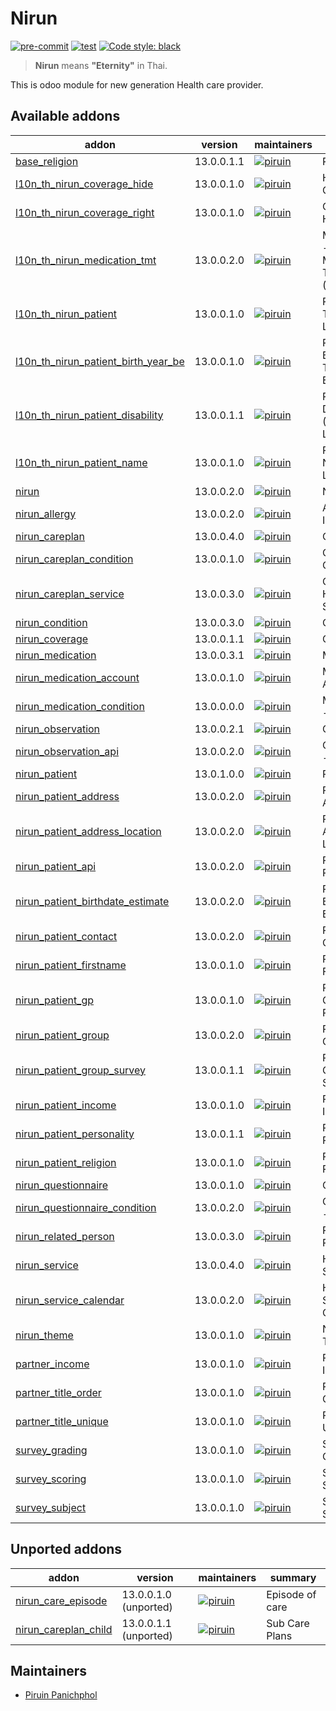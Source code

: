 # Nirun
[![pre-commit](https://img.shields.io/badge/pre--commit-enabled-brightgreen?logo=pre-commit&logoColor=white)](https://github.com/pre-commit/pre-commit)
[![test](https://github.com/nirun-life/nirun/actions/workflows/test.yml/badge.svg?branch=13.0)](https://github.com/nirun-life/nirun/actions/workflows/test.yml)
[![Code style: black](https://img.shields.io/badge/code%20style-black-000000.svg)](https://github.com/psf/black)

> **Nirun** means **"Eternity"** in Thai.

This is odoo module for new generation Health care provider.

[//]: # (addons)

Available addons
----------------
addon | version | maintainers | summary
--- | --- | --- | ---
[base_religion](base_religion/) | 13.0.0.1.1 | [![piruin](https://github.com/piruin.png?size=30px)](https://github.com/piruin) | Religions
[l10n_th_nirun_coverage_hide](l10n_th_nirun_coverage_hide/) | 13.0.0.1.0 | [![piruin](https://github.com/piruin.png?size=30px)](https://github.com/piruin) | Hiding Coverage
[l10n_th_nirun_coverage_right](l10n_th_nirun_coverage_right/) | 13.0.0.1.0 | [![piruin](https://github.com/piruin.png?size=30px)](https://github.com/piruin) | Coverage - Health Right
[l10n_th_nirun_medication_tmt](l10n_th_nirun_medication_tmt/) | 13.0.0.2.0 | [![piruin](https://github.com/piruin.png?size=30px)](https://github.com/piruin) | Medications - Thai Medicines Terminology (TMT)
[l10n_th_nirun_patient](l10n_th_nirun_patient/) | 13.0.0.1.0 | [![piruin](https://github.com/piruin.png?size=30px)](https://github.com/piruin) | Patients - Thai Localization
[l10n_th_nirun_patient_birth_year_be](l10n_th_nirun_patient_birth_year_be/) | 13.0.0.1.0 | [![piruin](https://github.com/piruin.png?size=30px)](https://github.com/piruin) | Patients - Birth year in Thai Buddhist Era (BE)
[l10n_th_nirun_patient_disability](l10n_th_nirun_patient_disability/) | 13.0.0.1.1 | [![piruin](https://github.com/piruin.png?size=30px)](https://github.com/piruin) | Patients - Disability (Thai Localization)
[l10n_th_nirun_patient_name](l10n_th_nirun_patient_name/) | 13.0.0.1.0 | [![piruin](https://github.com/piruin.png?size=30px)](https://github.com/piruin) | Patients - Name (Thai Localization)
[nirun](nirun/) | 13.0.0.2.0 | [![piruin](https://github.com/piruin.png?size=30px)](https://github.com/piruin) | Nirun
[nirun_allergy](nirun_allergy/) | 13.0.0.2.0 | [![piruin](https://github.com/piruin.png?size=30px)](https://github.com/piruin) | Allergy & Intolerance
[nirun_careplan](nirun_careplan/) | 13.0.0.4.0 | [![piruin](https://github.com/piruin.png?size=30px)](https://github.com/piruin) | Care Plans
[nirun_careplan_condition](nirun_careplan_condition/) | 13.0.0.1.0 | [![piruin](https://github.com/piruin.png?size=30px)](https://github.com/piruin) | Care Plans - Conditions
[nirun_careplan_service](nirun_careplan_service/) | 13.0.0.3.0 | [![piruin](https://github.com/piruin.png?size=30px)](https://github.com/piruin) | Care Plans - Healthcare Services
[nirun_condition](nirun_condition/) | 13.0.0.3.0 | [![piruin](https://github.com/piruin.png?size=30px)](https://github.com/piruin) | Condition
[nirun_coverage](nirun_coverage/) | 13.0.0.1.1 | [![piruin](https://github.com/piruin.png?size=30px)](https://github.com/piruin) | Coverage
[nirun_medication](nirun_medication/) | 13.0.0.3.1 | [![piruin](https://github.com/piruin.png?size=30px)](https://github.com/piruin) | Medications
[nirun_medication_account](nirun_medication_account/) | 13.0.0.1.0 | [![piruin](https://github.com/piruin.png?size=30px)](https://github.com/piruin) | Medications Accounting
[nirun_medication_condition](nirun_medication_condition/) | 13.0.0.0.0 | [![piruin](https://github.com/piruin.png?size=30px)](https://github.com/piruin) | Medications - Conditions
[nirun_observation](nirun_observation/) | 13.0.0.2.1 | [![piruin](https://github.com/piruin.png?size=30px)](https://github.com/piruin) | Observation
[nirun_observation_api](nirun_observation_api/) | 13.0.0.2.0 | [![piruin](https://github.com/piruin.png?size=30px)](https://github.com/piruin) | Observation - RESTful API
[nirun_patient](nirun_patient/) | 13.0.1.0.0 | [![piruin](https://github.com/piruin.png?size=30px)](https://github.com/piruin) | Patients
[nirun_patient_address](nirun_patient_address/) | 13.0.0.2.0 | [![piruin](https://github.com/piruin.png?size=30px)](https://github.com/piruin) | Patients - Address
[nirun_patient_address_location](nirun_patient_address_location/) | 13.0.0.2.0 | [![piruin](https://github.com/piruin.png?size=30px)](https://github.com/piruin) | Patients - Address Location
[nirun_patient_api](nirun_patient_api/) | 13.0.0.2.0 | [![piruin](https://github.com/piruin.png?size=30px)](https://github.com/piruin) | Patient - RESTful API
[nirun_patient_birthdate_estimate](nirun_patient_birthdate_estimate/) | 13.0.0.2.0 | [![piruin](https://github.com/piruin.png?size=30px)](https://github.com/piruin) | Patients - Birthdate Estimate
[nirun_patient_contact](nirun_patient_contact/) | 13.0.0.2.0 | [![piruin](https://github.com/piruin.png?size=30px)](https://github.com/piruin) | Patients - Contacts
[nirun_patient_firstname](nirun_patient_firstname/) | 13.0.0.1.0 | [![piruin](https://github.com/piruin.png?size=30px)](https://github.com/piruin) | Patients - Firstname
[nirun_patient_gp](nirun_patient_gp/) | 13.0.0.1.0 | [![piruin](https://github.com/piruin.png?size=30px)](https://github.com/piruin) | Patients - General Practitioner
[nirun_patient_group](nirun_patient_group/) | 13.0.0.2.0 | [![piruin](https://github.com/piruin.png?size=30px)](https://github.com/piruin) | Patient Groups
[nirun_patient_group_survey](nirun_patient_group_survey/) | 13.0.0.1.1 | [![piruin](https://github.com/piruin.png?size=30px)](https://github.com/piruin) | Patient Groups - Survey
[nirun_patient_income](nirun_patient_income/) | 13.0.0.1.0 | [![piruin](https://github.com/piruin.png?size=30px)](https://github.com/piruin) | Patients - Income
[nirun_patient_personality](nirun_patient_personality/) | 13.0.0.1.1 | [![piruin](https://github.com/piruin.png?size=30px)](https://github.com/piruin) | Patients - Personality
[nirun_patient_religion](nirun_patient_religion/) | 13.0.0.1.0 | [![piruin](https://github.com/piruin.png?size=30px)](https://github.com/piruin) | Patients - Religion
[nirun_questionnaire](nirun_questionnaire/) | 13.0.0.1.0 | [![piruin](https://github.com/piruin.png?size=30px)](https://github.com/piruin) | Questionnaire
[nirun_questionnaire_condition](nirun_questionnaire_condition/) | 13.0.0.2.0 | [![piruin](https://github.com/piruin.png?size=30px)](https://github.com/piruin) | Questionnaire - Condition
[nirun_related_person](nirun_related_person/) | 13.0.0.3.0 | [![piruin](https://github.com/piruin.png?size=30px)](https://github.com/piruin) | Related Person
[nirun_service](nirun_service/) | 13.0.0.4.0 | [![piruin](https://github.com/piruin.png?size=30px)](https://github.com/piruin) | Healthcare Services
[nirun_service_calendar](nirun_service_calendar/) | 13.0.0.2.0 | [![piruin](https://github.com/piruin.png?size=30px)](https://github.com/piruin) | Healthcare Services - Calendar
[nirun_theme](nirun_theme/) | 13.0.0.1.0 | [![piruin](https://github.com/piruin.png?size=30px)](https://github.com/piruin) | Nirun - Theme
[partner_income](partner_income/) | 13.0.0.1.0 | [![piruin](https://github.com/piruin.png?size=30px)](https://github.com/piruin) | Partner - Income
[partner_title_order](partner_title_order/) | 13.0.0.1.0 | [![piruin](https://github.com/piruin.png?size=30px)](https://github.com/piruin) | Partner Title Order
[partner_title_unique](partner_title_unique/) | 13.0.0.1.0 | [![piruin](https://github.com/piruin.png?size=30px)](https://github.com/piruin) | Partner Title Unique
[survey_grading](survey_grading/) | 13.0.0.1.0 | [![piruin](https://github.com/piruin.png?size=30px)](https://github.com/piruin) | Survey - Grading
[survey_scoring](survey_scoring/) | 13.0.0.1.0 | [![piruin](https://github.com/piruin.png?size=30px)](https://github.com/piruin) | Survey - Scoring
[survey_subject](survey_subject/) | 13.0.0.1.0 | [![piruin](https://github.com/piruin.png?size=30px)](https://github.com/piruin) | Survey - Subject


Unported addons
---------------
addon | version | maintainers | summary
--- | --- | --- | ---
[nirun_care_episode](nirun_care_episode/) | 13.0.0.1.0 (unported) | [![piruin](https://github.com/piruin.png?size=30px)](https://github.com/piruin) | Episode of care
[nirun_careplan_child](nirun_careplan_child/) | 13.0.0.1.1 (unported) | [![piruin](https://github.com/piruin.png?size=30px)](https://github.com/piruin) | Sub Care Plans

[//]: # (end addons)

## Maintainers

- [Piruin Panichphol](https://github.com/piruin)
